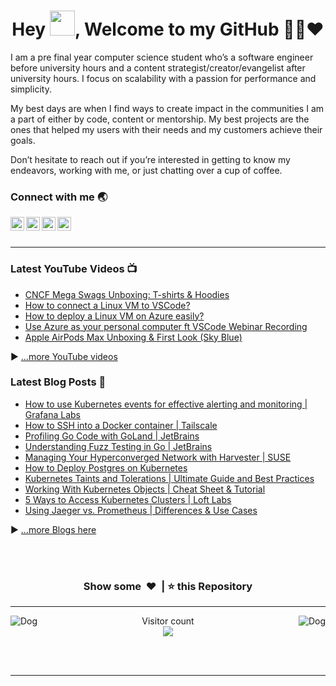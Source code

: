 <h1 align="center">Hey <img src="Hi.gif" width="40px" />, Welcome to my GitHub 👨‍💻❤️</h1>

I am a pre final year computer science student who’s a software engineer before university hours and a content strategist/creator/evangelist after university hours. I focus on scalability with a passion for performance and simplicity.

My best days are when I find ways to create impact in the communities I am a part of either by code, content or mentorship. My best projects are the ones that helped my users with their needs and my customers achieve their goals.

Don’t hesitate to reach out if you’re interested in getting to know my endeavors, working with me, or just chatting over a cup of coffee.


### Connect with me 🌏

[<img align="left" alt=" LinkedIn" width="22px" src="https://cdn.jsdelivr.net/npm/simple-icons@v3/icons/linkedin.svg" />][linkedin]
[<img align="left" alt=" MLSA" width="22px" src="https://cdn.jsdelivr.net/npm/simple-icons@v3/icons/microsoft.svg" />][MLSA]
[<img align="left" alt=" YouTube" width="22px" src="https://cdn.jsdelivr.net/npm/simple-icons@v3/icons/youtube.svg" />][youtube]
[<img align="left" alt=" Twitter" width="22px" src="https://cdn.jsdelivr.net/npm/simple-icons@v3/icons/twitter.svg" />][twitter]


<br />
<br />

---

### Latest YouTube Videos 📺
<!-- YOUTUBE:START -->
- [CNCF Mega Swags Unboxing: T-shirts &amp; Hoodies](https://www.youtube.com/watch?v=gOY9_SD0-Cw)
- [How to connect a Linux VM to VSCode?](https://www.youtube.com/watch?v=skKH_rKGjDw)
- [How to deploy a Linux VM on Azure easily?](https://www.youtube.com/watch?v=FYhKavHHQU8)
- [Use Azure as your personal computer ft  VSCode Webinar Recording](https://www.youtube.com/watch?v=YjgzByOr1Qk)
- [Apple AirPods Max Unboxing &amp; First Look &lpar;Sky Blue&rpar;](https://www.youtube.com/watch?v=lwc6_LELoa4)
<!-- YOUTUBE:END -->
▶ [...more YouTube videos](https://www.youtube.com/channel/UC1Hcs44hqebvjvTeJuVEi2A?sub_confirmation=1)



### Latest Blog Posts 📝
- [How to use Kubernetes events for effective alerting and monitoring | Grafana Labs](https://grafana.com/blog/2023/01/23/how-to-use-kubernetes-events-for-effective-alerting-and-monitoring/)
- [How to SSH into a Docker container | Tailscale ](https://tailscale.com/learn/ssh-into-docker-container/)
- [Profiling Go Code with GoLand | JetBrains ](https://blog.jetbrains.com/go/2023/02/02/profiling-go-code-with-goland/)
- [Understanding Fuzz Testing in Go | JetBrains ](https://blog.jetbrains.com/go/2022/12/14/understanding-fuzz-testing-in-go/)
- [Managing Your Hyperconverged Network with Harvester | SUSE ](https://www.suse.com/c/rancher_blog/managing-your-hyperconverged-network-with-harvester/)
- [How to Deploy Postgres on Kubernetes](https://www.containiq.com/post/deploy-postgres-on-kubernetes)
- [Kubernetes Taints and Tolerations | Ultimate Guide and Best Practices](https://www.containiq.com/post/kubernetes-taints-and-tolerations)
- [Working With Kubernetes Objects | Cheat Sheet & Tutorial](https://www.containiq.com/post/kubernetes-objects)
- [5 Ways to Access Kubernetes Clusters | Loft Labs ](https://loft.sh/blog/5-ways-to-access-kubernetes-clusters/)
- [Using Jaeger vs. Prometheus | Differences & Use Cases](https://www.containiq.com/post/jaeger-vs-prometheus)

▶ [...more Blogs here](https://hrittikhere.github.io/blogs/)


<br />
<br />
<h3 align="center">Show some &nbsp;❤️&nbsp; | ⭐ this Repository</h3>

---
<img align="left" alt="Dog" width="" src="tenor.gif" />
<img align="right" alt="Dog" width="" src="tenor.gif" />
<p align="center"> 
  Visitor count<br>
  <img src="https://profile-counter.glitch.me/hritikhere/count.svg" />
</p>

<br />
<br />

---


[twitter]: https://twitter.com/hrittikhere
[youtube]: https://www.youtube.com/channel/UC1Hcs44hqebvjvTeJuVEi2A?sub_confirmation=1
[linkedin]: https://linkedin.com/in/hrittikhere
[MLSA]: https://studentambassadors.microsoft.com/en-US/profile/90461
[blog]:https://www.p3r.one/author/hrittik/


<!-- Hope you Have a Nice Day. Let's collab and connect using these links 😋 -->

